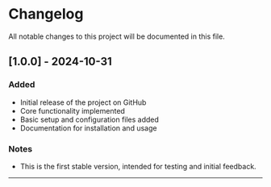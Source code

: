 # Changelog

All notable changes to this project will be documented in this file.

## [1.0.0] - 2024-10-31
### Added
- Initial release of the project on GitHub
- Core functionality implemented
- Basic setup and configuration files added
- Documentation for installation and usage

### Notes
- This is the first stable version, intended for testing and initial feedback.

---